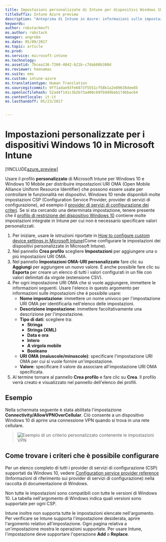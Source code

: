 ```yaml
---
title: Impostazioni personalizzate di Intune per dispositivi Windows 10
titleSuffix: Intune Azure preview
description: "Anteprima di Intune in Azure: informazioni sulle impostazioni che è possibile usare in un profilo personalizzato Windows 10."
keywords: 
author: robstackmsft
ms.author: robstack
manager: angrobe
ms.date: 05/09/2017
ms.topic: article
ms.prod: 
ms.service: microsoft-intune
ms.technology: 
ms.assetid: 7bcea136-7260-4042-b21b-c7dab86b380d
ms.reviewer: heenamac
ms.suite: ems
ms.custom: intune-azure
ms.translationtype: Human Translation
ms.sourcegitcommit: 9ff1adae93fe6873f5551cf58b1a2e89638dee85
ms.openlocfilehash: 52ad4f141c3b2b73a400c69fb9d9beb174bbac64
ms.contentlocale: it-it
ms.lasthandoff: 05/23/2017


---
```


# <a name="custom-device-settings-for-windows-10-devices-in-microsoft-intune"></a>Impostazioni personalizzate per i dispositivi Windows 10 in Microsoft Intune

[!INCLUDE[azure_preview](./includes/azure_preview.md)]

 Usare il profilo **personalizzato** di Microsoft Intune per Windows 10 e Windows 10 Mobile per distribuire impostazioni URI OMA (Open Mobile Alliance Uniform Resource Identifier) che possono essere usate per controllare le funzionalità nei dispositivi. Windows 10 rende disponibili molte impostazioni CSP (Configuration Service Provider, provider di servizi di configurazione), ad esempio il [provider di servizi di configurazione dei criteri](https://technet.microsoft.com/itpro/windows/manage/how-it-pros-can-use-configuration-service-providers).
Se si sta cercando una determinata impostazione, tenere presente che il [profilo di restrizione del dispositivo Windows 10](device-restrictions-windows-10.md) contiene molte impostazioni integrate in Intune per cui non è necessario specificare valori personalizzati.

1. Per iniziare, usare le istruzioni riportate in [How to configure custom device settings in Microsoft Intune](custom-settings-configure.md)(Come configurare le impostazioni dei dispositivi personalizzate in Microsoft Intune).
2. Nel pannello **Crea profilo** scegliere **Impostazioni** per aggiungere una o più impostazioni URI OMA.
3. Nel pannello **Impostazioni OMA-URI personalizzate** fare clic su **Aggiungi** per aggiungere un nuovo valore. È anche possibile fare clic su **Esporta** per creare un elenco di tutti i valori configurati in un file con valori delimitati da virgole (estensione CSV).
4. Per ogni impostazione URI OMA che si vuole aggiungere, immettere le informazioni seguenti. Usare l'elenco in questo argomento per informazioni sulle impostazioni che è possibile usare:
    - **Nome impostazione**: immettere un nome univoco per l'impostazione URI OMA per identificarla nell'elenco delle impostazioni.
    - **Descrizione impostazione**: immettere facoltativamente una descrizione per l'impostazione.
    - **Tipo di dati**: scegliere tra:
        - **Stringa**
        - **Stringa (XML)**
        - **Data e ora**
        - **Intero**
        - **A virgola mobile**
        - **Booleano**
    - **URI OMA (maiuscole/minuscole)**: specificare l'impostazione URI OMA per cui si vuole fornire un'impostazione.
    - **Valore**: specificare il valore da associare all'impostazione URI OMA specificata.
5. Al termine tornare al pannello **Crea profilo** e fare clic su **Crea**.
Il profilo verrà creato e visualizzato nel pannello dell'elenco dei profili.

## <a name="example"></a>Esempio
Nella schermata seguente è stata abilitata l'impostazione **Connectivity/AllowVPNOverCellular**. Ciò consente a un dispositivo Windows 10 di aprire una connessione VPN quando si trova in una rete cellulare.

> ![Esempio di un criterio personalizzato contenente le impostazioni VPN](./media/custom-policy-example.png)


## <a name="how-to-find-the-policies-you-can-configure"></a>Come trovare i criteri che è possibile configurare

Per un elenco completo di tutti i provider di servizi di configurazione (CSP) supportati da Windows 10, vedere [Configuration service provider reference](https://msdn.microsoft.com/windows/hardware/commercialize/customize/mdm/configuration-service-provider-reference) (Informazioni di riferimento sui provider di servizi di configurazione) nella raccolta di documentazione di Windows.

Non tutte le impostazioni sono compatibili con tutte le versioni di Windows 10. La tabella nell'argomento di Windows indica quali versioni sono supportate per ogni CSP.

Intune inoltre non supporta tutte le impostazioni elencate nell'argomento. Per verificare se Intune supporta l'impostazione desiderata, aprire l'argomento relativo all'impostazione. Ogni pagina relativa a un'impostazione mostra le operazioni supportate. Per usare Intune, l'impostazione deve supportare l'operazione **Add** o **Replace**.



